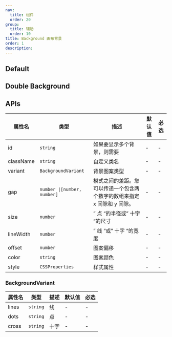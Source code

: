 ```yaml
---
nav:
  title: 组件
  order: 20
group:
  title: 辅助
  order: 10
title: Background 画布背景
order: 1
description:
---
```


## Default

<code src="./demos/index.tsx" center></code>

## Double Background

<code src="./demos/double.tsx" center></code>

## APIs

| 属性名       | 类型                          | 描述                                      | 默认值 | 必选 |
| --------- | --------------------------- | --------------------------------------- | --- | -- |
| id        | `string`                    | 如果要显示多个背景，则需要                           | -   | -  |
| className | `string`                    | 自定义类名                                   | -   | -  |
| variant   | `BackgroundVariant`         | 背景图案类型                                  | -   | -  |
| gap       | `number \|[number, number]` | 模式之间的差距。您可以传递一个包含两个数字的数组来指定 x 间隙和 y 间隙。 | -   | -  |
| size      | `number`                    | ” 点 “的半径或” 十字 “的尺寸                      | -   | -  |
| lineWidth | `number`                    | ” 线 “或” 十字 “的宽度                         | -   | -  |
| offset    | `number`                    | 图案偏移                                    | -   | -  |
| color     | `string`                    | 图案颜色                                    | -   | -  |
| style     | `CSSProperties`             | 样式属性                                    | -   | -  |

### BackgroundVariant

| 属性名   | 类型       | 描述 | 默认值 | 必选 |
| ----- | -------- | -- | --- | -- |
| lines | `string` | 线  | -   | -  |
| dots  | `string` | 点  | -   | -  |
| cross | `string` | 十字 | -   | -  |
